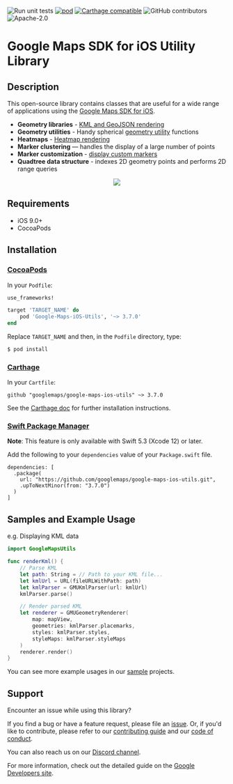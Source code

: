 ![Run unit tests](https://github.com/googlemaps/google-maps-ios-utils/workflows/Run%20unit%20tests/badge.svg)
[![pod](https://img.shields.io/cocoapods/v/Google-Maps-iOS-Utils.svg)](https://cocoapods.org/pods/Google-Maps-iOS-Utils)
[![Carthage compatible](https://img.shields.io/badge/Carthage-compatible-4BC51D.svg?style=flat)](https://github.com/Carthage/Carthage)
![GitHub contributors](https://img.shields.io/github/contributors/googlemaps/google-maps-ios-utils)
![Apache-2.0](https://img.shields.io/badge/license-Apache-blue)

Google Maps SDK for iOS Utility Library
=======================================

## Description

This open-source library contains classes that are useful for a wide
range of applications using the [Google Maps SDK for iOS][sdk].

- **Geometry libraries** - [KML and GeoJSON rendering][geometry-rendering]
- **Geometry utilities** - Handy spherical [geometry utility][geometry-utils] functions
- **Heatmaps** - [Heatmap rendering][heatmap-rendering]
- **Marker clustering** — handles the display of a large number of points
- **Marker customization** - [display custom markers][customizing-markers]
- **Quadtree data structure** - indexes 2D geometry points and performs
2D range queries

<p align="center"><img width=“80%" vspace=“10" src="https://cloud.githubusercontent.com/assets/16808355/16646253/77feeb96-446c-11e6-9ec1-19e12a7fb3ae.png"></p>

## Requirements

* iOS 9.0+
* CocoaPods

## Installation

### [CocoaPods](https://guides.cocoapods.org/using/using-cocoapods.html)

In your `Podfile`:

```ruby
use_frameworks!

target 'TARGET_NAME' do
    pod 'Google-Maps-iOS-Utils', '~> 3.7.0'
end
```

Replace `TARGET_NAME` and then, in the `Podfile` directory, type:

```bash
$ pod install
```

### [Carthage](https://github.com/Carthage/Carthage)

In your `Cartfile`:

```
github "googlemaps/google-maps-ios-utils" ~> 3.7.0
```

See the [Carthage doc] for further installation instructions.

### [Swift Package Manager](https://github.com/apple/swift-package-manager)

**Note**: This feature is only available with Swift 5.3 (Xcode 12) or later.

Add the following to your `dependencies` value of your `Package.swift` file.

```
dependencies: [
  .package(
    url: "https://github.com/googlemaps/google-maps-ios-utils.git",
    .upToNextMinor(from: "3.7.0")
  )
]
```

## Samples and Example Usage

e.g. Displaying KML data

```swift
import GoogleMapsUtils

func renderKml() {
    // Parse KML
    let path: String = // Path to your KML file...
    let kmlUrl = URL(fileURLWithPath: path)
    let kmlParser = GMUKmlParser(url: kmlUrl)
    kmlParser.parse()

    // Render parsed KML
    let renderer = GMUGeometryRenderer(
        map: mapView,
        geometries: kmlParser.placemarks,
        styles: kmlParser.styles,
        styleMaps: kmlParser.styleMaps
    )
    renderer.render()
}
```

You can see more example usages in our [sample][samples] projects.

## Support

Encounter an issue while using this library?

If you find a bug or have a feature request, please file an [issue].
Or, if you'd like to contribute, please refer to our [contributing guide][contributing] and our [code of conduct].

You can also reach us on our [Discord channel].

For more information, check out the detailed guide on the
[Google Developers site][devsite-guide].

[Carthage doc]: docs/Carthage.md
[Discord channel]: https://discord.gg/9fwRNWg
[contributing]: CONTRIBUTING.md
[code of conduct]: CODE_OF_CONDUCT.md
[devsite-guide]: https://developers.google.com/maps/documentation/ios-sdk/utility/
[sdk]: https://developers.google.com/maps/documentation/ios-sdk
[issue]: https://github.com/googlemaps/google-maps-ios-utils/issues
[customizing-markers]: docs/CustomMarkers.md
[geometry-rendering]: docs/GeometryRendering.md
[heatmap-rendering]: docs/HeatmapRendering.md
[geometry-utils]: docs/GeometryUtils.md
[samples]: https://github.com/googlemaps/google-maps-ios-utils/tree/master/samples
